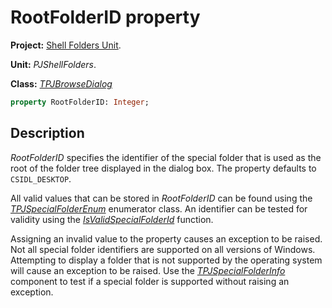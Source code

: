 # RootFolderID property #

**Project:** [Shell Folders Unit](ShellFoldersUnit.md).

**Unit:** _PJShellFolders_.

**Class:** _[TPJBrowseDialog](TPJBrowseDialog.md)_

```pascal
property RootFolderID: Integer;
```

## Description ##

_RootFolderID_ specifies the identifier of the special folder that is used as the root of the folder tree displayed in the dialog box. The property defaults to `CSIDL_DESKTOP`.

All valid values that can be stored in _RootFolderID_ can be found using the _[TPJSpecialFolderEnum](TPJSpecialFolderEnum.md)_ enumerator class. An identifier can be tested for validity using the _[IsValidSpecialFolderId](PJShellFoldersFunctions#IsValidSpecialFolderId.md)_ function.

Assigning an invalid value to the property causes an exception to be raised. Not all special folder identifiers are supported on all versions of Windows. Attempting to display a folder that is not supported by the operating system will cause an exception to be raised. Use the _[TPJSpecialFolderInfo](TPJSpecialFolderInfo.md)_ component to test if a special folder is supported without raising an exception.